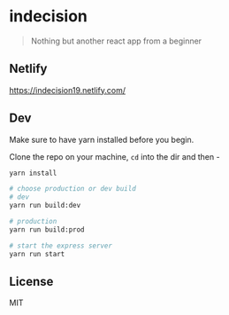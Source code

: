 # indecision
> Nothing but another react app from a beginner

## Netlify
<a href="https://indecision19.netlify.com/" target="blank">https://indecision19.netlify.com/</a>

## Dev
Make sure to have yarn installed before you begin.

Clone the repo on your machine, `cd` into the dir and then -

```bash
yarn install

# choose production or dev build
# dev
yarn run build:dev

# production
yarn run build:prod

# start the express server
yarn run start
```

## License
MIT
